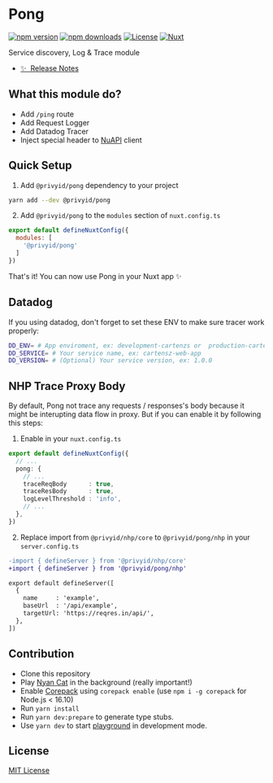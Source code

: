 <!--
Get your module up and running quickly.

Find and replace all on all files (CMD+SHIFT+F):
- Name: Pong
- Package name: @privyid/pong
- Description: Service discovery and Logging module
-->

# Pong

[![npm version][npm-version-src]][npm-version-href]
[![npm downloads][npm-downloads-src]][npm-downloads-href]
[![License][license-src]][license-href]
[![Nuxt][nuxt-src]][nuxt-href]

Service discovery, Log & Trace module

- [✨ &nbsp;Release Notes](https://github.com/privy-open-source/pong/releases)
<!-- - [🏀 Online playground](https://stackblitz.com/github/your-org/@privyid/pong?file=playground%2Fapp.vue) -->
<!-- - [📖 &nbsp;Documentation](https://example.com) -->

## What this module do?

<!-- Highlight some of the features your module provide here -->
- Add `/ping` route
- Add Request Logger
- Add Datadog Tracer
- Inject special header to [NuAPI](https://github.com/privy-open-source/nuapi) client

## Quick Setup

1. Add `@privyid/pong` dependency to your project

```bash
yarn add --dev @privyid/pong
```

2. Add `@privyid/pong` to the `modules` section of `nuxt.config.ts`

```js
export default defineNuxtConfig({
  modules: [
    '@privyid/pong'
  ]
})
```

That's it! You can now use Pong in your Nuxt app ✨

## Datadog

If you using datadog, don't forget to set these ENV to make sure tracer work properly:

```sh
DD_ENV= # App enviroment, ex: development-cartenzs or  production-cartensz
DD_SERVICE= # Your service name, ex: cartensz-web-app
DD_VERSION= # (Optional) Your service version, ex: 1.0.0
```

## NHP Trace Proxy Body

By default, Pong not trace any requests / responses's body because it might be interupting data flow in proxy. But if you can enable it by following this steps:

1. Enable in your `nuxt.config.ts`
```ts
export default defineNuxtConfig({
  // ...
  pong: {
    // ...
    traceReqBody      : true,
    traceResBody      : true,
    logLevelThreshold : 'info',
    // ...
  },
})
```

2. Replace import from `@privyid/nhp/core` to `@privyid/pong/nhp` in your `server.config.ts`

```diff
-import { defineServer } from '@privyid/nhp/core'
+import { defineServer } from '@privyid/pong/nhp'

export default defineServer([
  {
    name     : 'example',
    baseUrl  : '/api/example',
    targetUrl: 'https://reqres.in/api/',
  },
])
```

## Contribution

- Clone this repository
- Play [Nyan Cat](https://www.youtube.com/watch?v=QH2-TGUlwu4) in the background (really important!)
- Enable [Corepack](https://github.com/nodejs/corepack) using `corepack enable` (use `npm i -g corepack` for Node.js < 16.10)
- Run `yarn install`
- Run `yarn dev:prepare` to generate type stubs.
- Use `yarn dev` to start [playground](./playground) in development mode.

## License

[MIT License](/LICENSE)

<!-- Badges -->
[npm-version-src]: https://img.shields.io/npm/v/@privyid/pong/latest.svg?style=for-the-badge&colorA=18181B&colorB=28CF8D
[npm-version-href]: https://npmjs.com/package/@privyid/pong

[npm-downloads-src]: https://img.shields.io/npm/dm/@privyid/pong.svg?style=for-the-badge&colorA=18181B&colorB=28CF8D
[npm-downloads-href]: https://npmjs.com/package/@privyid/pong

[license-src]: https://img.shields.io/npm/l/@privyid/pong.svg?style=for-the-badge&colorA=18181B&colorB=28CF8D
[license-href]: https://npmjs.com/package/@privyid/pong

[nuxt-src]: https://img.shields.io/badge/Nuxt-18181B?logo=nuxt.js&style=for-the-badge&colorA=18181B&colorB=28CF8D
[nuxt-href]: https://nuxt.com
